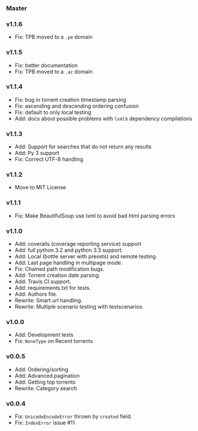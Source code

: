 ### Master

### v1.1.6

* Fix: TPB moved to a `.pe` domain

### v1.1.5

* Fix: better documentation
* Fix: TPB moved to a `.ac` domain

### v1.1.4

* Fix: bug in torrent creation timestamp parsing
* Fix: ascending and descending ordering confusion
* Fix: default to only local testing
* Add: docs about possible problems with ``lxml``s dependency compilations

### v1.1.3

* Add: Support for searches that do not return any results
* Add: Py 3 support
* Fix: Correct UTF-8 handling

### v1.1.2

* Move to MIT License

### v1.1.1

* Fix: Make BeautifulSoup use lxml to avoid bad html parsing errors

### v1.1.0

* Add: coveralls (coverage reporting service) support
* Add: full python 3.2 and python 3.3 support.
* Add: Local (bottle server with presets) and remote testing.
* Add: Last page handling in multipage mode.
* Fix: Chained path modification bugs.
* Add: Torrent creation date parsing.
* Add: Travis CI support.
* Add: requirements.txt for tests.
* Add: Authors file.
* Rewrite: Smart url handling.
* Rewrite: Multiple scenario testing with testscenarios.

### v1.0.0

* Add: Development tests
* Fix: `NoneType` on Recent torrents

### v0.0.5

* Add: Ordering/sorting
* Add: Advanced pagination
* Add: Getting top torrents
* Rewrite: Category search

### v0.0.4

* Fix: `UnicodeEncodeError` thrown by `created` field.
* Fix: `IndexError` issue #11
